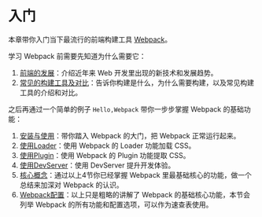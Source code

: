# 入门
本章带你入门当下最流行的前端构建工具 [Webpack](https://webpack.js.org)。

学习 Webpack 前需要先知道为什么需要它：
1. [前端的发展](./前端的发展/前端的发展.md)：介绍近年来 Web 开发里出现的新技术和发展趋势。
2. [常见的构建工具及对比](./常见的构建工具及对比/常见的构建工具及对比.md)：告诉你构建是什么，为什么需要构建，以及常见构建工具的介绍和对比。

之后再通过一个简单的例子 `Hello,Webpack` 带你一步步掌握 Webpack 的基础功能：
1. [安装与使用](./安装与使用.md)：带你踏入 Webpack 的大门，把 Webpack 正常运行起来。
2. [使用Loader](./使用Loader.md)：使用 Webpack 的 Loader 功能加载 CSS。
3. [使用Plugin](./使用Plugin.md)：使用 Webpack 的 Plugin 功能提取 CSS。
4. [使用DevServer](./使用DevServer.md)：使用 DevServer 提升开发体验。
5. [核心概念]()：通过以上4节你已经掌握 Webpack 里最基础核心的功能，做一个总结来加深对 Webpack 的认识。
6. [Webpack配置]()：以上只是粗略的讲解了 Webpack 的基础核心功能，本节会列举 Webpack 的所有功能和配置选项，可以作为速查表使用。